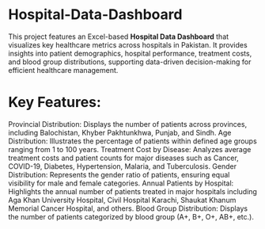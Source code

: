 # Hospital-Data-Dashboard
This project features an Excel-based **Hospital Data Dashboard** that visualizes key healthcare metrics across hospitals in Pakistan. It provides insights into patient demographics, hospital performance, treatment costs, and blood group distributions, supporting data-driven decision-making for efficient healthcare management.

# Key Features:
Provincial Distribution: Displays the number of patients across provinces, including Balochistan, Khyber Pakhtunkhwa, Punjab, and Sindh.
Age Distribution: Illustrates the percentage of patients within defined age groups ranging from 1 to 100 years.
Treatment Cost by Disease: Analyzes average treatment costs and patient counts for major diseases such as Cancer, COVID-19, Diabetes, Hypertension, Malaria, and Tuberculosis.
Gender Distribution: Represents the gender ratio of patients, ensuring equal visibility for male and female categories.
Annual Patients by Hospital: Highlights the annual number of patients treated in major hospitals including Aga Khan University Hospital, Civil Hospital Karachi, Shaukat Khanum Memorial Cancer Hospital, and others.
Blood Group Distribution: Displays the number of patients categorized by blood group (A+, B+, O+, AB+, etc.).

